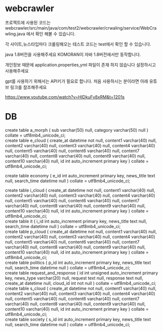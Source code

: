 # webcrawler
프로젝트에 사용된 코드는 
webcrawler/src/main/java/com/test2/webcrawler/crwaling/service/WebCrawling.java
에서 확인 해볼 수 있습니다.

각 사이트,뉴스타입마다 크롤링해오는 테스트 코드는 test에서 확인 할 수 있습니다.

java 1.8버전을 사용해주세요
KOMORAN이 자바 1.8버전에서만 동작합니다.

개인정보 때문에 application.properties,yml 파일이 존재 하지 않습니다 설정하시고 사용해주세요

gpt를 사용하기 위해서는 API키가 필요로 합니다.
처음 사용하시는 분이라면 아래 유튜브 링크를 참조해주세요

https://www.youtube.com/watch?v=HlDkuFy8xRM&t=1201s



<h1>DB</h1>
<span>create table a_morph
(
    sub      varchar(50) null,
    category varchar(50) null
)
    collate = utf8mb4_unicode_ci;
<br>
create table e_cloud
(
    create_at datetime    not null,
    content1  varchar(40) null,
    content2  varchar(40) null,
    content3  varchar(40) null,
    content4  varchar(40) null,
    content5  varchar(40) null,
    content6  varchar(40) null,
    content7  varchar(40) null,
    content8  varchar(40) null,
    content9  varchar(40) null,
    content10 varchar(40) null,
    id        int auto_increment
        primary key
)
    collate = utf8mb4_unicode_ci;
    </span>
<br>    

create table economy
(
    e_id        int auto_increment
        primary key,
    news_title  text     null,
    search_time datetime null
)
    collate = utf8mb4_unicode_ci;
<br>

create table i_cloud
(
    create_at datetime    not null,
    content1  varchar(40) null,
    content2  varchar(40) null,
    content3  varchar(40) null,
    content4  varchar(40) null,
    content5  varchar(40) null,
    content6  varchar(40) null,
    content7  varchar(40) null,
    content8  varchar(40) null,
    content9  varchar(40) null,
    content10 varchar(40) null,
    id        int auto_increment
        primary key
)
    collate = utf8mb4_unicode_ci;
<br>
create table it
(
    i_id        int auto_increment
        primary key,
    news_title  text     null,
    search_time datetime null
)
    collate = utf8mb4_unicode_ci;
<br>
create table p_cloud
(
    create_at datetime    not null,
    content1  varchar(40) null,
    content2  varchar(40) null,
    content3  varchar(40) null,
    content4  varchar(40) null,
    content5  varchar(40) null,
    content6  varchar(40) null,
    content7  varchar(40) null,
    content8  varchar(40) null,
    content9  varchar(40) null,
    content10 varchar(40) null,
    id        int auto_increment
        primary key
)
    collate = utf8mb4_unicode_ci;
<br>
create table politics
(
    p_id        int auto_increment
        primary key,
    news_title  text     null,
    search_time datetime null
)
    collate = utf8mb4_unicode_ci;
<br>
create table request_and_response
(
    id        int unsigned auto_increment
        primary key,
    news_type varchar(20) null,
    request   text        null,
    response  text        null,
    create_at datetime    null,
    cloud_id  int         not null
)
    collate = utf8mb4_unicode_ci;
<br>
create table s_cloud
(
    create_at datetime    not null,
    content1  varchar(40) null,
    content2  varchar(40) null,
    content3  varchar(40) null,
    content4  varchar(40) null,
    content5  varchar(40) null,
    content6  varchar(40) null,
    content7  varchar(40) null,
    content8  varchar(40) null,
    content9  varchar(40) null,
    content10 varchar(40) null,
    id        int auto_increment
        primary key
)
    collate = utf8mb4_unicode_ci;
<br>
create table society
(
    s_id        int auto_increment
        primary key,
    news_title  text     null,
    search_time datetime null
)
    collate = utf8mb4_unicode_ci;
<br>
